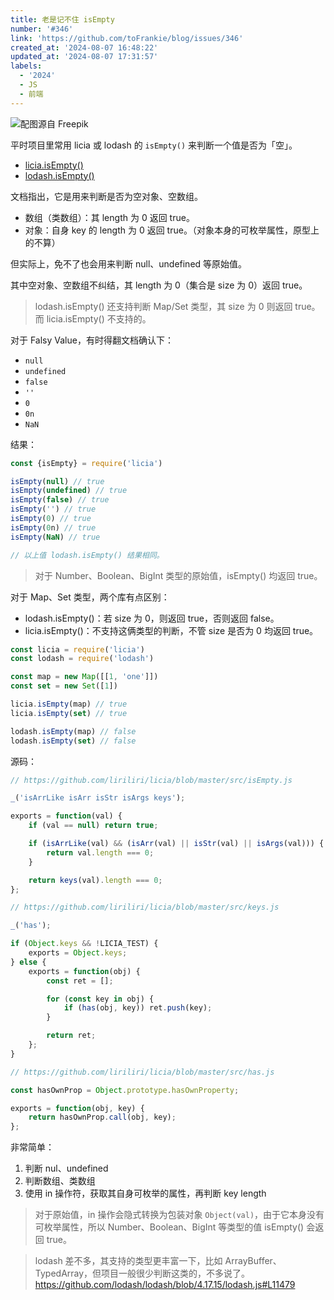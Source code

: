 ```yaml
---
title: 老是记不住 isEmpty
number: '#346'
link: 'https://github.com/toFrankie/blog/issues/346'
created_at: '2024-08-07 16:48:22'
updated_at: '2024-08-07 17:31:57'
labels:
  - '2024'
  - JS
  - 前端
---
```


![配图源自 Freepik](https://cdn.jsdelivr.net/gh/toFrankie/blog@main/images/2024/8/1723020355023.jpg)

平时项目里常用 licia 或 lodash 的 `isEmpty()` 来判断一个值是否为「空」。

- [licia.isEmpty()](https://licia.liriliri.io/zh/document.html#isempty)
- [lodash.isEmpty()](https://lodash.com/docs/4.17.15#isEmpty)

文档指出，它是用来判断是否为空对象、空数组。

* 数组（类数组）：其 length 为 0 返回 true。
* 对象：自身 key 的 length 为 0 返回 true。（对象本身的可枚举属性，原型上的不算）

但实际上，免不了也会用来判断 null、undefined 等原始值。

其中空对象、空数组不纠结，其 length 为 0（集合是 size 为 0）返回 true。

> lodash.isEmpty() 还支持判断 Map/Set 类型，其 size 为 0 则返回 true。而 licia.isEmpty() 不支持的。

对于 Falsy Value，有时得翻文档确认下：

- `null`
- `undefined`
- `false`
- `''`
- `0`
- `0n`
- `NaN`

结果：

```js
const {isEmpty} = require('licia')

isEmpty(null) // true
isEmpty(undefined) // true
isEmpty(false) // true
isEmpty('') // true
isEmpty(0) // true
isEmpty(0n) // true
isEmpty(NaN) // true

// 以上值 lodash.isEmpty() 结果相同。
```

> 对于 Number、Boolean、BigInt 类型的原始值，isEmpty() 均返回 true。

对于 Map、Set 类型，两个库有点区别：

* lodash.isEmpty()：若 size 为 0，则返回 true，否则返回 false。
* licia.isEmpty()：不支持这俩类型的判断，不管 size 是否为 0 均返回 true。

```js
const licia = require('licia')
const lodash = require('lodash')

const map = new Map([[1, 'one']])
const set = new Set([1])

licia.isEmpty(map) // true
licia.isEmpty(set) // true

lodash.isEmpty(map) // false
lodash.isEmpty(set) // false
```


源码：

```js
// https://github.com/liriliri/licia/blob/master/src/isEmpty.js

_('isArrLike isArr isStr isArgs keys');

exports = function(val) {
    if (val == null) return true;

    if (isArrLike(val) && (isArr(val) || isStr(val) || isArgs(val))) {
        return val.length === 0;
    }

    return keys(val).length === 0;
};
```

```js
// https://github.com/liriliri/licia/blob/master/src/keys.js

_('has');

if (Object.keys && !LICIA_TEST) {
    exports = Object.keys;
} else {
    exports = function(obj) {
        const ret = [];

        for (const key in obj) {
            if (has(obj, key)) ret.push(key);
        }

        return ret;
    };
}
```

```js
// https://github.com/liriliri/licia/blob/master/src/has.js

const hasOwnProp = Object.prototype.hasOwnProperty;

exports = function(obj, key) {
    return hasOwnProp.call(obj, key);
};
```

非常简单：

1. 判断 nul、undefined
2. 判断数组、类数组
3. 使用 in 操作符，获取其自身可枚举的属性，再判断 key length
 
> 对于原始值，in 操作会隐式转换为包装对象 `Object(val)`，由于它本身没有可枚举属性，所以 Number、Boolean、BigInt 等类型的值 isEmpty() 会返回 true。


> lodash 差不多，其支持的类型更丰富一下，比如 ArrayBuffer、TypedArray，但项目一般很少判断这类的，不多说了。https://github.com/lodash/lodash/blob/4.17.15/lodash.js#L11479

